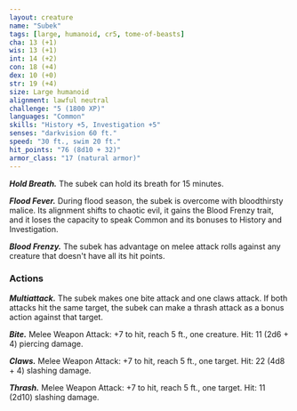 ```yaml
---
layout: creature
name: "Subek"
tags: [large, humanoid, cr5, tome-of-beasts]
cha: 13 (+1)
wis: 13 (+1)
int: 14 (+2)
con: 18 (+4)
dex: 10 (+0)
str: 19 (+4)
size: Large humanoid
alignment: lawful neutral
challenge: "5 (1800 XP)"
languages: "Common"
skills: "History +5, Investigation +5"
senses: "darkvision 60 ft."
speed: "30 ft., swim 20 ft."
hit_points: "76 (8d10 + 32)"
armor_class: "17 (natural armor)"
---
```


***Hold Breath.*** The subek can hold its breath for 15 minutes.

***Flood Fever.*** During flood season, the subek is overcome with bloodthirsty malice. Its alignment shifts to chaotic evil, it gains the Blood Frenzy trait, and it loses the capacity to speak Common and its bonuses to History and Investigation.

***Blood Frenzy.*** The subek has advantage on melee attack rolls against any creature that doesn't have all its hit points.

### Actions

***Multiattack.*** The subek makes one bite attack and one claws attack. If both attacks hit the same target, the subek can make a thrash attack as a bonus action against that target.

***Bite.*** Melee Weapon Attack: +7 to hit, reach 5 ft., one creature. Hit: 11 (2d6 + 4) piercing damage.

***Claws.*** Melee Weapon Attack: +7 to hit, reach 5 ft., one target. Hit: 22 (4d8 + 4) slashing damage.

***Thrash.*** Melee Weapon Attack: +7 to hit, reach 5 ft., one target. Hit: 11 (2d10) slashing damage.

